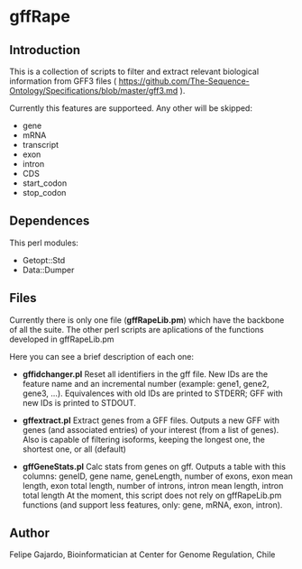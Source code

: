 # gffRape

## Introduction

This is a collection of scripts to filter and extract relevant biological information from
GFF3 files ( https://github.com/The-Sequence-Ontology/Specifications/blob/master/gff3.md ).

Currently this features are supporteed. Any other will be skipped:

* gene
* mRNA
* transcript
* exon
* intron
* CDS
* start_codon
* stop_codon

## Dependences

This perl modules:
* Getopt::Std
* Data::Dumper


## Files

Currently there is only one file (**gffRapeLib.pm**) which have the backbone of all the suite.
The other perl scripts are aplications of the functions developed in gffRapeLib.pm

Here you can see a brief description of each one:

* **gffidchanger.pl**
Reset all identifiers in the gff file. New IDs are the feature name and an incremental number (example: gene1, gene2, gene3, ...).
Equivalences with old IDs are printed to STDERR; GFF with new IDs is printed to STDOUT.

* **gffextract.pl**
Extract genes from a GFF files. Outputs a new GFF with genes (and associated entries) of your interest (from a list of genes).
Also is capable of filtering isoforms, keeping the longest one, the shortest one, or all (default)

* **gffGeneStats.pl**
Calc stats from genes on gff. Outputs a table with this columns:
geneID, gene name, geneLength, number of exons, exon mean length, exon total length, number of introns, intron mean length, intron total length
At the moment, this script does not rely on gffRapeLib.pm functions (and support less features, only: gene, mRNA, exon, intron).

## Author

Felipe Gajardo, Bioinformatician at Center for Genome Regulation, Chile
